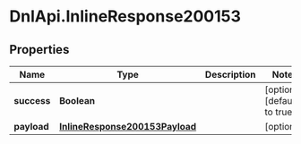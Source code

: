 # DnlApi.InlineResponse200153

## Properties
Name | Type | Description | Notes
------------ | ------------- | ------------- | -------------
**success** | **Boolean** |  | [optional] [default to true]
**payload** | [**InlineResponse200153Payload**](InlineResponse200153Payload.md) |  | [optional] 


